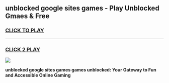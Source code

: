
## unblocked google sites games - Play Unblocked Gmaes & Free
<h3>
<a href="https://premium.freeplayer.one?title=unblocked_google_sites_games&ref=20F">CLICK TO PLAY</a></h3>
<hr>

<h3>
<a href="https://premium.freeplayer.one?title=unblocked_google_sites_games&ref=20F">CLICK 2 PLAY</a>
  
</h3>

<a href="https://premium.freeplayer.one?title=unblocked_google_sites_games&ref=20F/"><img src="https://clearcache.store/games.png"></a>


**unblocked google sites games games unblocked: Your Gateway to Fun and Accessible Online Gaming**
